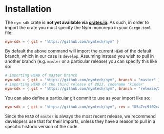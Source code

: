 # Installation
The `nym-sdk` crate is **not yet available via [crates.io](https://crates.io)**. As such, in order to import the crate you must specify the Nym monorepo in your `Cargo.toml` file:

```toml
nym-sdk = { git = "https://github.com/nymtech/nym" }
```

By default the above command will import the current `HEAD` of the default branch, which in our case is `develop`. Assuming instead you wish to pull in another branch (e.g. `master` or a particular release) you can specify this like so:

```toml
# importing HEAD of master branch
nym-sdk = { git = "https://github.com/nymtech/nym", branch = "master" }
# importing HEAD of the third release of 2023, codename 'kinder'
nym-sdk = { git = "https://github.com/nymtech/nym", branch = "release/2023.3-kinder" }
```

You can also define a particular git commit to use as your import like so:

```toml
nym-sdk = { git = "https://github.com/nymtech/nym", rev = "85a7ec9f02ca8262d47eebb6c3b19d832341b55d" }
```

Since the `HEAD` of `master` is always the most recent release, we recommend developers use that for their imports, unless they have a reason to pull in a specific historic version of the code.

